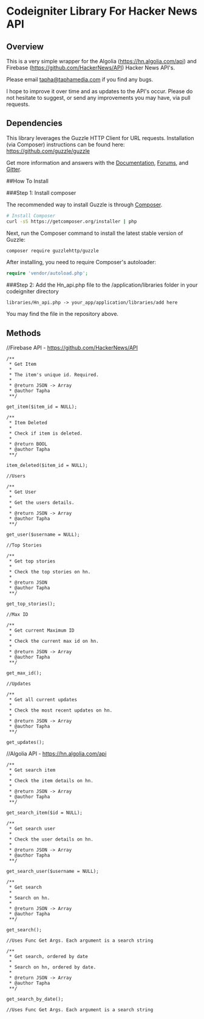 # Codeigniter Library For Hacker News API

## Overview

This is a very simple wrapper for the Algolia (https://hn.algolia.com/api) and Firebase (https://github.com/HackerNews/API) Hacker News API's.

Please email tapha@taphamedia.com if you find any bugs.

I hope to improve it over time and as updates to the API's occur. Please do not hesitate to suggest, or send any improvements you may have, via pull requests.

## Dependencies

This library leverages the Guzzle HTTP Client for URL requests. Installation (via Composer) instructions can be found here: https://github.com/guzzle/guzzle

Get more information and answers with the
[Documentation](http://guzzlephp.org/),
[Forums](https://groups.google.com/forum/?hl=en#!forum/guzzle),
and [Gitter](https://gitter.im/guzzle/guzzle).

##How To Install

###Step 1: Install composer 

The recommended way to install Guzzle is through
[Composer](http://getcomposer.org).

```bash
# Install Composer
curl -sS https://getcomposer.org/installer | php
```

Next, run the Composer command to install the latest stable version of Guzzle:

```bash
composer require guzzlehttp/guzzle
```

After installing, you need to require Composer's autoloader:

```php
require 'vendor/autoload.php';
```
###Step 2: Add the Hn_api.php file to the /application/libraries folder in your codeigniter directory

```
libraries/Hn_api.php -> your_app/application/libraries/add here
``` 
You may find the file in the repository above.

## Methods

//Firebase API - https://github.com/HackerNews/API
	
	/**
	 * Get Item
	 *
	 * The item's unique id. Required.
	 *
	 * @return JSON -> Array
	 * @author Tapha
	 **/
	 	 	 
	get_item($item_id = NULL);
    
    /**
	 * Item Deleted
	 *
	 * Check if item is deleted.
	 *
	 * @return BOOL
	 * @author Tapha
	 **/
	 	 	 
    item_deleted($item_id = NULL);
    
    //Users
    
    /**
	 * Get User
	 *
	 * Get the users details.
	 *
	 * @return JSON -> Array
	 * @author Tapha
	 **/
    
    get_user($username = NULL);
    
    //Top Stories
    
    /**
	 * Get top stories
	 *
	 * Check the top stories on hn.
	 *
	 * @return JSON
	 * @author Tapha
	 **/
    
    get_top_stories();
    
    //Max ID
    
    /**
	 * Get current Maximum ID
	 *
	 * Check the current max id on hn.
	 *
	 * @return JSON -> Array
	 * @author Tapha
	 **/
    
    get_max_id();
    
    //Updates
    
    /**
	 * Get all current updates
	 *
	 * Check the most recent updates on hn.
	 *
	 * @return JSON -> Array
	 * @author Tapha
	 **/
    
   	get_updates();
   	    
//Algolia API - https://hn.algolia.com/api
    
    /**
	 * Get search item
	 *
	 * Check the item details on hn.
	 *
	 * @return JSON -> Array
	 * @author Tapha
	 **/
    
    get_search_item($id = NULL);
    
    /**
	 * Get search user
	 *
	 * Check the user details on hn.
	 *
	 * @return JSON -> Array
	 * @author Tapha
	 **/
    
    get_search_user($username = NULL);
    
    /**
	 * Get search 
	 *
	 * Search on hn.
	 *
	 * @return JSON -> Array
	 * @author Tapha
	 **/
    
    get_search(); 
    
    //Uses Func Get Args. Each argument is a search string
    
    /**
	 * Get search, ordered by date
	 *
	 * Search on hn, ordered by date.
	 *
	 * @return JSON -> Array
	 * @author Tapha
	 **/
    
    get_search_by_date();
    
    //Uses Func Get Args. Each argument is a search string
    
